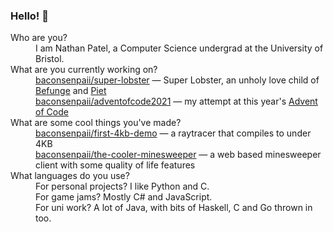 ### Hello! 👋

<dl>
    <dt>Who are you?</dt>
    <dd>I am Nathan Patel, a Computer Science undergrad at the University of Bristol.</dd>
    <dt>What are you currently working on?</dt>
    <dd>
        <a href="https://github.com/baconsenpaii/super-lobster">baconsenpaii/super-lobster</a> &mdash; Super Lobster,
        an unholy love child of <a href="https://en.wikipedia.org/wiki/Befunge">Befunge</a>
        and <a href="https://www.dangermouse.net/esoteric/piet.html">Piet</a><br />
        <a href="https://github.com/baconsenpaii/adventofcode2021">baconsenpaii/adventofcode2021</a> &mdash; my attempt at this year's <a href="https://adventofcode.com/2021">Advent of Code</a>
    </dd>
    <dt>What are some cool things you've made?</dt>
    <dd>
        <a href="https://github.com/baconsenpaii/first-4kb-demo">baconsenpaii/first-4kb-demo</a> &mdash;
        a raytracer that compiles to under 4KB<br />
        <a href="https://github.com/baconsenpaii/the-cooler-minesweeper">baconsenpaii/the-cooler-minesweeper</a> &mdash;
        a web based minesweeper client with some quality of life features
    </dd>
    <dt>What languages do you use?</dt>
    <dd>
        For personal projects? I like Python and C.<br />
        For game jams? Mostly C# and JavaScript.<br />
        For uni work? A lot of Java, with bits of Haskell, C and Go thrown in too.
    </dd>
</dl>
